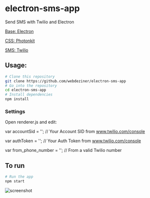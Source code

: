 # electron-sms-app
Send SMS with Twilio and Electron

[Base: Electron](http://electron.atom.io/)

[CSS: Photonkit](http://photonkit.com/)

[SMS: Twilio](https://www.twilio.com/)



## Usage:
```bash
# Clone this repository
git clone https://github.com/webdeziner/electron-sms-app
# Go into the repository
cd electron-sms-app
# Install dependencies
npm install
```

### Settings
Open renderer.js and edit:

var accountSid = ''; // Your Account SID from www.twilio.com/console

var authToken = '';   // Your Auth Token from www.twilio.com/console

var from_phone_number = ''; // From a valid Twilio number

## To run
```bash
# Run the app
npm start
```


![screenshot](https://github.com/webdeziner/electron-sms-app/screenshot.PNG)
